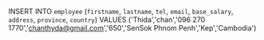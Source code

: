 INSERT INTO `employee`
(`firstname`, `lastname`, `tel`, `email`, `base_salary`, `address`, `province`, `country`) 
VALUES 
('Thida','chan','096 270 1770','chanthyda@gmail.com','650','SenSok Phnom Penh','Kep','Cambodia')